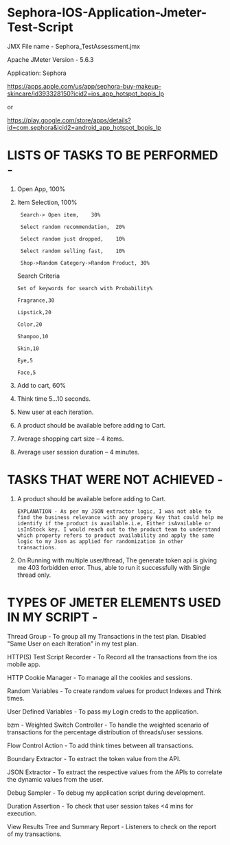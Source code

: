 # Sephora-IOS-Application-Jmeter-Test-Script

JMX File name - Sephora_TestAssessment.jmx

Apache JMeter Version - 5.6.3

Application: Sephora

https://apps.apple.com/us/app/sephora-buy-makeup-skincare/id393328150?icid2=ios_app_hotspot_bopis_lp 

or

https://play.google.com/store/apps/details?id=com.sephora&icid2=android_app_hotspot_bopis_lp 

# LISTS OF TASKS TO BE PERFORMED - 

1. 	Open App,	100%

2. 	Item Selection,	100%
 	
         Search-> Open item,	30%
   
      	 Select random recommendation,	20%
        
      	 Select random just dropped,	10%	
        
      	 Select random selling fast,	10%	
        
      	 Shop->Random Category->Random Product,	30%

    Search Criteria
   	
   	    Set of keywords for search with Probability%
   	
        Fragrance,30
   	
        Lipstick,20
   	
        Color,20
   	
        Shampoo,10
   	
        Skin,10
   	
        Eye,5
   	
        Face,5

   
4. 	Add to cart,	60%

5. 	Think time 5...10 seconds.

6. 	New user at each iteration.

7. 	A product should be available before adding to Cart.

8. 	Average shopping cart size – 4 items.

9. 	Average user session duration – 4 minutes.


# TASKS THAT WERE NOT ACHIEVED - 
  
 1. A product should be available before adding to Cart.
  
        EXPLANATION - As per my JSON extractor logic, I was not able to find the business relevance with any propery Key that could help me identify if the product is available.i.e, Either isAvailable or isInStock key. I would reach out to the product team to understand which property refers to product availability and apply the same logic to my Json as applied for randomization in other transactions.

  2. On Running with multiple user/thread, The generate token api is giving me 403 forbidden error. Thus, able to run it successfully with Single thread only.


# TYPES OF JMETER ELEMENTS USED IN MY SCRIPT - 

Thread Group - To group all my Transactions in the test plan.
Disabled "Same User on each Iteration" in my test plan.

HTTP(S) Test Script Recorder - To Record all the transactions from the ios mobile app.

HTTP Cookie Manager - To manage all the cookies and sessions.

Random Variables - To create random values for product Indexes and Think times.

User Defined Variables - To pass my Login creds to the application.

bzm - Weighted Switch Controller - To handle the weighted scenario of transactions for the percentage distribution of threads/user sessions.

Flow Control Action - To add think times between all transactions.

Boundary Extractor - To extract the token value from the API.

JSON Extractor - To extract the respective values from the APIs to correlate the dynamic values from the user.

Debug Sampler - To debug my application script during development.

Duration Assertion - To check that user session takes <4 mins for execution.

View Results Tree and Summary Report - Listeners to check on the report of my transactions.

